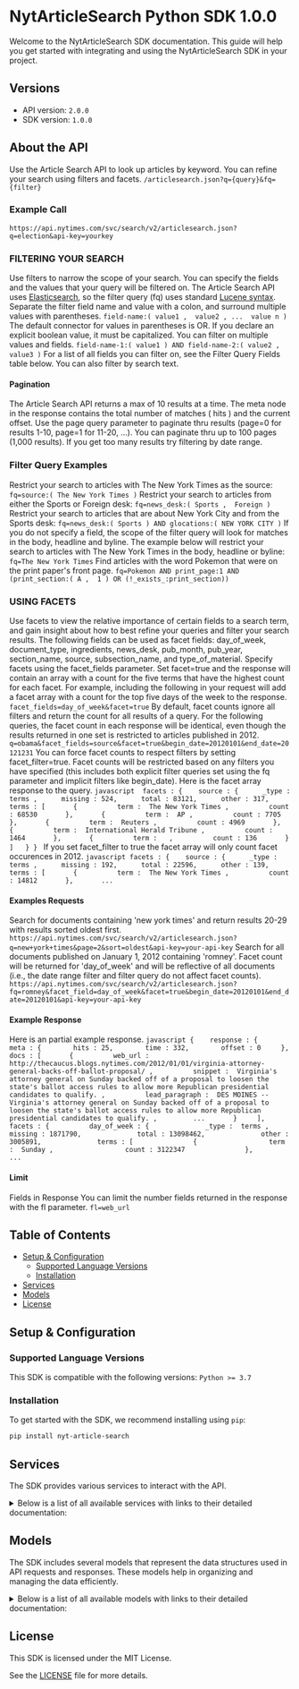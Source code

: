 # NytArticleSearch Python SDK 1.0.0

Welcome to the NytArticleSearch SDK documentation. This guide will help you get started with integrating and using the NytArticleSearch SDK in your project.

## Versions

- API version: `2.0.0`
- SDK version: `1.0.0`

## About the API

Use the Article Search API to look up articles by keyword. You can refine your search using filters and facets. `/articlesearch.json?q={query}&fq={filter}` 
### Example Call 
`https://api.nytimes.com/svc/search/v2/articlesearch.json?q=election&api-key=yourkey` 
### FILTERING YOUR SEARCH 
Use filters to narrow the scope of your search. You can specify the fields and the values that your query will be filtered on. The Article Search API uses [Elasticsearch](https://www.elastic.co/guide/en/elasticsearch/reference/current/query-dsl-simple-query-string-query.html#simple-query-string-syntax), so the filter query (fq) uses standard [Lucene syntax](http://www.lucenetutorial.com/lucene-query-syntax.html). Separate the filter field name and value with a colon, and surround multiple values with parentheses. `field-name:( value1 ,  value2 , ...  value n )` The default connector for values in parentheses is OR. If you declare an explicit boolean value, it must be capitalized. You can filter on multiple values and fields. `field-name-1:( value1 ) AND field-name-2:( value2 ,  value3 )` For a list of all fields you can filter on, see the Filter Query Fields table below. You can also filter by search text. 
#### Pagination 
The Article Search API returns a max of 10 results at a time. The meta node in the response contains the total number of matches ( hits ) and the current offset. Use the page query parameter to paginate thru results (page=0 for results 1-10, page=1 for 11-20, ...). You can paginate thru up to 100 pages (1,000 results). If you get too many results try filtering by date range. 
### Filter Query Examples 
Restrict your search to articles with The New York Times as the source: `fq=source:( The New York Times )` Restrict your search to articles from either the Sports or Foreign desk: `fq=news_desk:( Sports ,  Foreign )` Restrict your search to articles that are about New York City and from the Sports desk: `fq=news_desk:( Sports ) AND glocations:( NEW YORK CITY )` If you do not specify a field, the scope of the filter query will look for matches in the body, headline and byline. The example below will restrict your search to articles with The New York Times in the body, headline or byline: `fq=The New York Times` Find articles with the word Pokemon that were on the print paper's front page. `fq=Pokemon AND print_page:1 AND (print_section:( A ,  1 ) OR (!_exists_:print_section))` 

### USING FACETS 
Use facets to view the relative importance of certain fields to a search term, and gain insight about how to best refine your queries and filter your search results. The following fields can be used as facet fields: day_of_week, document_type, ingredients, news_desk, pub_month, pub_year, section_name, source, subsection_name, and type_of_material. Specify facets using the facet_fields parameter. Set facet=true and the response will contain an array with a count for the five terms that have the highest count for each facet. For example, including the following in your request will add a facet array with a count for the top five days of the week to the response. `facet_fields=day_of_week&facet=true` By default, facet counts ignore all filters and return the count for all results of a query. For the following queries, the facet count in each response will be identical, even though the results returned in one set is restricted to articles published in 2012. `q=obama&facet_fields=source&facet=true&begin_date=20120101&end_date=20121231` You can force facet counts to respect filters by setting facet_filter=true. Facet counts will be restricted based on any filters you have specified (this includes both explicit filter queries set using the fq parameter and implicit filters like begin_date). Here is the facet array response to the query. `javascript  facets : {    source : {      _type :  terms ,      missing : 524,      total : 83121,      other : 317,      terms : [       {          term :  The New York Times ,          count : 68530       },       {          term :  AP ,          count : 7705       },       {          term :  Reuters ,          count : 4969       },       {          term :  International Herald Tribune ,          count : 1464       },       {          term :   ,          count : 136       }     ]   } } ` If you set facet_filter to true the facet array will only count facet occurences in 2012. `javascript facets : {    source : {      _type :  terms ,      missing : 192,      total : 22596,      other : 139,      terms : [       {          term :  The New York Times ,          count : 14812       },       ... ` 
#### Examples Requests 
Search for documents containing 'new york times' and return results 20-29 with results sorted oldest first. `https://api.nytimes.com/svc/search/v2/articlesearch.json?q=new+york+times&page=2&sort=oldest&api-key=your-api-key` Search for all documents published on January 1, 2012 containing 'romney'. Facet count will be returned for 'day_of_week' and will be reflective of all documents (i.e., the date range filter and filter query do not affect facet counts). `https://api.nytimes.com/svc/search/v2/articlesearch.json?fq=romney&facet_field=day_of_week&facet=true&begin_date=20120101&end_date=20120101&api-key=your-api-key` 
#### Example Response
Here is an partial example response. `javascript {    response : {      meta : {        hits : 25,        time : 332,        offset : 0     },      docs : [       {          web_url :  http://thecaucus.blogs.nytimes.com/2012/01/01/virginia-attorney-general-backs-off-ballot-proposal/ ,          snippet :  Virginia's attorney general on Sunday backed off of a proposal to loosen the state's ballot access rules to allow more Republican presidential candidates to qualify. ,          lead_paragraph :  DES MOINES -- Virginia's attorney general on Sunday backed off of a proposal to loosen the state's ballot access rules to allow more Republican presidential candidates to qualify. ,         ...       }     ],      facets : {          day_of_week : {              _type :  terms ,              missing : 1871790,              total : 13098462,              other : 3005891,              terms : [               {                  term :  Sunday ,                  count : 3122347               },               ... ` 
#### Limit 
Fields in Response You can limit the number fields returned in the response with the fl parameter. `fl=web_url`

## Table of Contents

- [Setup & Configuration](#setup--configuration)
  - [Supported Language Versions](#supported-language-versions)
  - [Installation](#installation)
- [Services](#services)
- [Models](#models)
- [License](#license)

## Setup & Configuration

### Supported Language Versions

This SDK is compatible with the following versions: `Python >= 3.7`

### Installation

To get started with the SDK, we recommend installing using `pip`:

```bash
pip install nyt-article-search
```

## Services

The SDK provides various services to interact with the API.

<details> 
<summary>Below is a list of all available services with links to their detailed documentation:</summary>

| Name                                                     |
| :------------------------------------------------------- |
| [SearchService](documentation/services/SearchService.md) |

</details>

## Models

The SDK includes several models that represent the data structures used in API requests and responses. These models help in organizing and managing the data efficiently.

<details> 
<summary>Below is a list of all available models with links to their detailed documentation:</summary>

| Name                                                                                     | Description |
| :--------------------------------------------------------------------------------------- | :---------- |
| [GetArticlesearchJsonOkResponse](documentation/models/GetArticlesearchJsonOkResponse.md) |             |
| [Facet](documentation/models/Facet.md)                                                   |             |
| [FacetFields](documentation/models/FacetFields.md)                                       |             |
| [FacetFilter](documentation/models/FacetFilter.md)                                       |             |
| [Sort](documentation/models/Sort.md)                                                     |             |
| [Response](documentation/models/Response.md)                                             |             |
| [Article](documentation/models/Article.md)                                               |             |
| [Meta](documentation/models/Meta.md)                                                     |             |
| [Multimedia](documentation/models/Multimedia.md)                                         |             |
| [Headline](documentation/models/Headline.md)                                             |             |
| [Keyword](documentation/models/Keyword.md)                                               |             |
| [Byline](documentation/models/Byline.md)                                                 |             |
| [Legacy](documentation/models/Legacy.md)                                                 |             |
| [Person](documentation/models/Person.md)                                                 |             |

</details>

## License

This SDK is licensed under the MIT License.

See the [LICENSE](LICENSE) file for more details.

<!-- This file was generated by liblab | https://liblab.com/ -->
